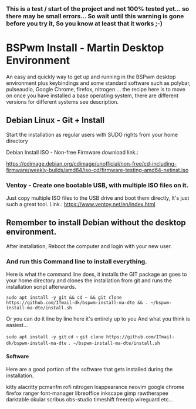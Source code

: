 ### This is a test / start of the project and not 100% tested yet... so there may be small errors... So wait until this warning is gone before you try it, So you know at least that it works ;-)

# BSPwm Install - Martin Desktop Environment
An easy and quickly way to get up and running in the BSPwm desktop environment plus keybindings and some standard software such as polybar, pulseaudio, Google Chrome, firefox, nitrogen ... the recipe here is to move on once you have installed a base operating system, there are different versions for different systems see description.


## Debian Linux - Git + Install
Start the installation as regular users with SUDO rights from your home directory

Debian Install ISO - Non-free Firmware download link.: 

https://cdimage.debian.org/cdimage/unofficial/non-free/cd-including-firmware/weekly-builds/amd64/iso-cd/firmware-testing-amd64-netinst.iso

### Ventoy - Create one bootable USB, with multiple ISO files on it.
Just copy multiple ISO files to the USB drive and boot them directly, It's just such a great tool.
Link.: https://www.ventoy.net/en/index.html

## Remember to install Debian without the desktop environment.
After installation, Reboot the computer and login with your new user.

### And run this Command line to install everything.
Here is what the command line does, it installs the GIT package an goes to your home directory and clones the installation from git and runs the installation script afterwards.

`sudo apt install -y git && cd ~ && git clone https://github.com/ITmail-dk/bspwm-install-ma-dte && . ~/bspwm-install-ma-dte/install.sh`

Or you can do it line by line here it's entirely up to you And what you think is easiest...

`sudo apt install -y git`
`cd ~`
`git clone https://github.com/ITmail-dk/bspwm-install-ma-dte`
`. ~/bspwm-install-ma-dte/install.sh`

#### Software
Here are a good portion of the software that gets installed during the installation.

kitty
alacritty
pcmanfm
rofi
nitrogen
lxappearance
neovim
google chrome
firefox
ranger
font-manager
libreoffice
inkscape
gimp
rawtherapee
darktable
okular
scribus
obs-studio
timeshift
freerdp
wireguard
 etc...